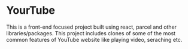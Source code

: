 # YourTube

This  is a front-end focused project built using react, parcel and other libraries/packages. This project includes clones of some of the most common features of YouTube website like playing video, seraching etc. 

